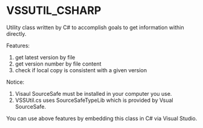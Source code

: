 VSSUTIL_CSHARP
==============

Utility class written by C# to accomplish goals to get information within directly.

Features: 
1. get latest version by file
2. get version number by file content
3. check if local copy is consistent with a given version

Notice:
1. Visaul SourceSafe must be installed in your computer you use.
2. VSSUtil.cs uses SourceSafeTypeLib which is provided by Vsual SourceSafe.

You can use above features by embedding this class in C# via Visual Studio.
